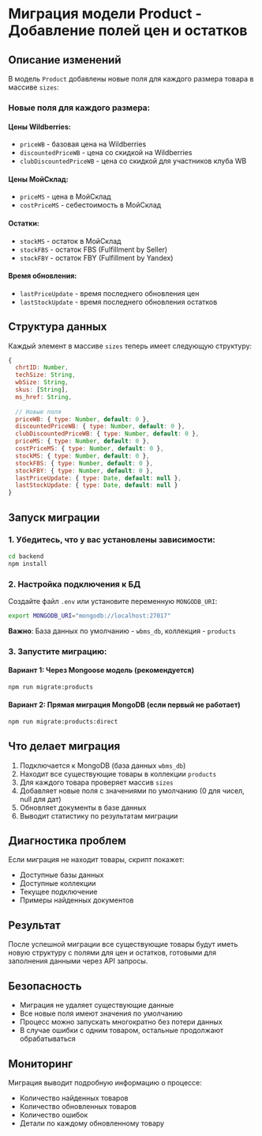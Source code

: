 # Миграция модели Product - Добавление полей цен и остатков

## Описание изменений

В модель `Product` добавлены новые поля для каждого размера товара в массиве `sizes`:

### Новые поля для каждого размера:

#### Цены Wildberries:
- `priceWB` - базовая цена на Wildberries
- `discountedPriceWB` - цена со скидкой на Wildberries  
- `clubDiscountedPriceWB` - цена со скидкой для участников клуба WB

#### Цены МойСклад:
- `priceMS` - цена в МойСклад
- `costPriceMS` - себестоимость в МойСклад

#### Остатки:
- `stockMS` - остаток в МойСклад
- `stockFBS` - остаток FBS (Fulfillment by Seller)
- `stockFBY` - остаток FBY (Fulfillment by Yandex)

#### Время обновления:
- `lastPriceUpdate` - время последнего обновления цен
- `lastStockUpdate` - время последнего обновления остатков

## Структура данных

Каждый элемент в массиве `sizes` теперь имеет следующую структуру:

```javascript
{
  chrtID: Number,
  techSize: String,
  wbSize: String,
  skus: [String],
  ms_href: String,
  
  // Новые поля
  priceWB: { type: Number, default: 0 },
  discountedPriceWB: { type: Number, default: 0 },
  clubDiscountedPriceWB: { type: Number, default: 0 },
  priceMS: { type: Number, default: 0 },
  costPriceMS: { type: Number, default: 0 },
  stockMS: { type: Number, default: 0 },
  stockFBS: { type: Number, default: 0 },
  stockFBY: { type: Number, default: 0 },
  lastPriceUpdate: { type: Date, default: null },
  lastStockUpdate: { type: Date, default: null }
}
```

## Запуск миграции

### 1. Убедитесь, что у вас установлены зависимости:
```bash
cd backend
npm install
```

### 2. Настройка подключения к БД
Создайте файл `.env` или установите переменную `MONGODB_URI`:
```bash
export MONGODB_URI="mongodb://localhost:27017"
```

**Важно**: База данных по умолчанию - `wbms_db`, коллекция - `products`

### 3. Запустите миграцию:

#### Вариант 1: Через Mongoose модель (рекомендуется)
```bash
npm run migrate:products
```

#### Вариант 2: Прямая миграция MongoDB (если первый не работает)
```bash
npm run migrate:products:direct
```

## Что делает миграция

1. Подключается к MongoDB (база данных `wbms_db`)
2. Находит все существующие товары в коллекции `products`
3. Для каждого товара проверяет массив `sizes`
4. Добавляет новые поля с значениями по умолчанию (0 для чисел, null для дат)
5. Обновляет документы в базе данных
6. Выводит статистику по результатам миграции

## Диагностика проблем

Если миграция не находит товары, скрипт покажет:
- Доступные базы данных
- Доступные коллекции
- Текущее подключение
- Примеры найденных документов

## Результат

После успешной миграции все существующие товары будут иметь новую структуру с полями для цен и остатков, готовыми для заполнения данными через API запросы.

## Безопасность

- Миграция не удаляет существующие данные
- Все новые поля имеют значения по умолчанию
- Процесс можно запускать многократно без потери данных
- В случае ошибки с одним товаром, остальные продолжают обрабатываться

## Мониторинг

Миграция выводит подробную информацию о процессе:
- Количество найденных товаров
- Количество обновленных товаров
- Количество ошибок
- Детали по каждому обновленному товару 